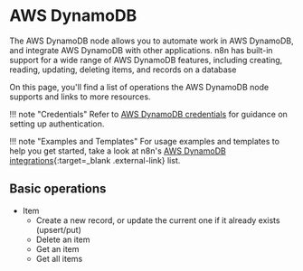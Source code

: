 # AWS DynamoDB

The AWS DynamoDB node allows you to automate work in AWS DynamoDB, and integrate AWS DynamoDB with other applications. n8n has built-in support for a wide range of AWS DynamoDB features, including creating, reading, updating, deleting items, and records on a database

On this page, you'll find a list of operations the AWS DynamoDB node supports and links to more resources.

!!! note "Credentials"
    Refer to [AWS DynamoDB credentials](https://docs.n8n.io/integrations/builtin/credentials/aws/) for guidance on setting up authentication. 

!!! note "Examples and Templates"
    For usage examples and templates to help you get started, take a look at n8n's [AWS DynamoDB integrations](https://n8n.io/integrations/aws-dynamodb/){:target=_blank .external-link} list.




## Basic operations

* Item
  * Create a new record, or update the current one if it already exists (upsert/put)
  * Delete an item
  * Get an item
  * Get all items
